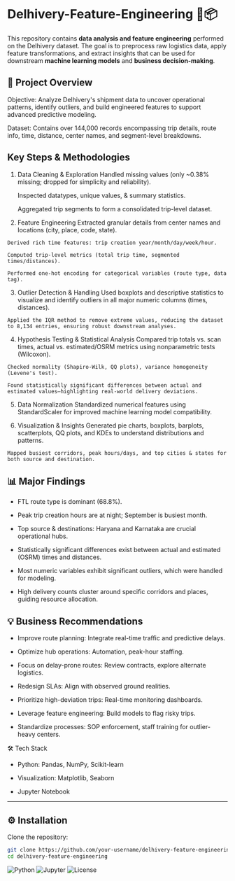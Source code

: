# Delhivery-Feature-Engineering 🚚📦
This repository contains **data analysis and feature engineering** performed on the Delhivery dataset.   The goal is to preprocess raw logistics data, apply feature transformations, and extract insights that can be used for downstream **machine learning models** and **business decision-making**.

## 📌 Project Overview
  Objective: Analyze Delhivery's shipment data to uncover operational patterns, identify outliers, and build engineered features to support advanced predictive modeling.

  Dataset: Contains over 144,000 records encompassing trip details, route info, time, distance, center names, and segment-level breakdowns.

## Key Steps & Methodologies
  1. Data Cleaning & Exploration
     Handled missing values (only ~0.38% missing; dropped for simplicity and reliability).

     Inspected datatypes, unique values, & summary statistics.

     Aggregated trip segments to form a consolidated trip-level dataset.

  2. Feature Engineering
    Extracted granular details from center names and locations (city, place, code, state).
    
    Derived rich time features: trip creation year/month/day/week/hour.
    
    Computed trip-level metrics (total trip time, segmented times/distances).
    
    Performed one-hot encoding for categorical variables (route type, data tag).

  3. Outlier Detection & Handling
    Used boxplots and descriptive statistics to visualize and identify outliers in all major numeric columns (times, distances).
    
    Applied the IQR method to remove extreme values, reducing the dataset to 8,134 entries, ensuring robust downstream analyses.

  4. Hypothesis Testing & Statistical Analysis
    Compared trip totals vs. scan times, actual vs. estimated/OSRM metrics using nonparametric tests (Wilcoxon).
    
    Checked normality (Shapiro-Wilk, QQ plots), variance homogeneity (Levene's test).
    
    Found statistically significant differences between actual and estimated values—highlighting real-world delivery deviations.

  5. Data Normalization
    Standardized numerical features using StandardScaler for improved machine learning model compatibility.

  6. Visualization & Insights
    Generated pie charts, boxplots, barplots, scatterplots, QQ plots, and KDEs to understand distributions and patterns.
    
    Mapped busiest corridors, peak hours/days, and top cities & states for both source and destination.

## 📊 Major Findings
- FTL route type is dominant (68.8%).

- Peak trip creation hours are at night; September is busiest month.

- Top source & destinations: Haryana and Karnataka are crucial operational hubs.

- Statistically significant differences exist between actual and estimated (OSRM) times and distances.

- Most numeric variables exhibit significant outliers, which were handled for modeling.

- High delivery counts cluster around specific corridors and places, guiding resource allocation.

## 💡 Business Recommendations
- Improve route planning: Integrate real-time traffic and predictive delays.

- Optimize hub operations: Automation, peak-hour staffing.

- Focus on delay-prone routes: Review contracts, explore alternate logistics.

- Redesign SLAs: Align with observed ground realities.

- Prioritize high-deviation trips: Real-time monitoring dashboards.

- Leverage feature engineering: Build models to flag risky trips.

- Standardize processes: SOP enforcement, staff training for outlier-heavy centers.


🛠️ Tech Stack

- Python: Pandas, NumPy, Scikit-learn

- Visualization: Matplotlib, Seaborn

- Jupyter Notebook


---

## ⚙️ Installation
Clone the repository:
```bash
git clone https://github.com/your-username/delhivery-feature-engineering.git
cd delhivery-feature-engineering
```

![Python](https://img.shields.io/badge/Python-3.11-blue)
![Jupyter](https://img.shields.io/badge/Notebook-Jupyter-orange)
![License](https://img.shields.io/badge/License-MIT-green)
